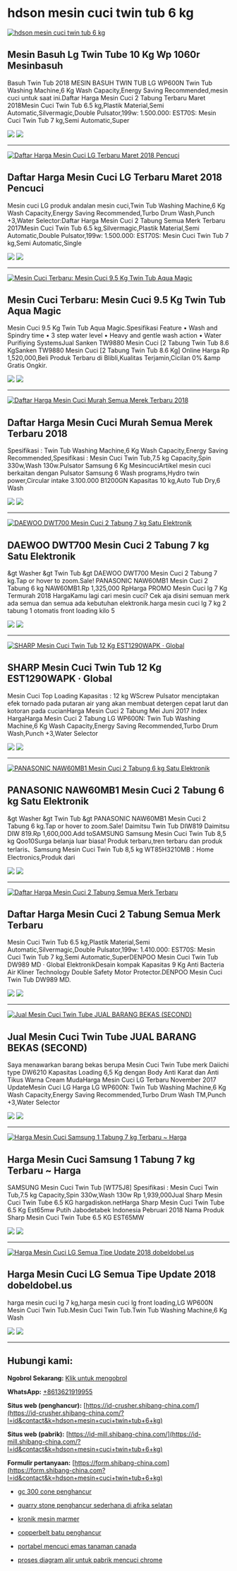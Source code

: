 # hdson mesin cuci twin tub 6 kg

<a href="https://swt.shibang-china.com/?l=id&img&k=hdson+mesin+cuci+twin+tub+6+kg" target="_blank">![hdson mesin cuci twin tub 6 kg](http://static.shibang-china.com/all-800x300/1479.jpg)</a>

## Mesin Basuh Lg Twin Tube 10 Kg Wp 1060r Mesinbasuh
Basuh Twin Tub 2018 MESIN BASUH TWIN TUB LG WP600N Twin Tub Washing Machine,6 Kg Wash Capacity,Energy Saving Recommended,mesin cuci untuk saat ini.Daftar Harga Mesin Cuci 2 Tabung Terbaru Maret 2018Mesin Cuci Twin Tub 6.5 kg,Plastik Material,Semi Automatic,Silvermagic,Double Pulsator,199w: 1.500.000: EST70S: Mesin Cuci Twin Tub 7 kg,Semi Automatic,Super


<a href="https://whatsapp.shibangsoft.com/WhatsApp.php" target="_blank" title="WhatsApp">![](http://static.shibang-china.com/icon/whatsapp.png)</a> <a href="https://swt.shibang-china.com/?l=id&icon&k=hdson+mesin+cuci+twin+tub+6+kg" target="_blank">![](http://static.shibang-china.com/icon/chat-id.png)</a>

---

<a href="https://swt.shibang-china.com/?l=id&img&k=hdson+mesin+cuci+twin+tub+6+kg" target="_blank">![Daftar Harga Mesin Cuci LG Terbaru Maret 2018 Pencuci](http://static.shibang-china.com/all-800x300/1485.jpg)</a>

## Daftar Harga Mesin Cuci LG Terbaru Maret 2018 Pencuci
Mesin cuci LG produk andalan mesin cuci,Twin Tub Washing Machine,6 Kg Wash Capacity,Energy Saving Recommended,Turbo Drum Wash,Punch +3,Water Selector:Daftar Harga Mesin Cuci 2 Tabung Semua Merk Terbaru 2017Mesin Cuci Twin Tub 6.5 kg,Silvermagic,Plastik Material,Semi Automatic,Double Pulsator,199w: 1.500.000: EST70S: Mesin Cuci Twin Tub 7 kg,Semi Automatic,Single


<a href="https://whatsapp.shibangsoft.com/WhatsApp.php" target="_blank" title="WhatsApp">![](http://static.shibang-china.com/icon/whatsapp.png)</a> <a href="https://swt.shibang-china.com/?l=id&icon&k=hdson+mesin+cuci+twin+tub+6+kg" target="_blank">![](http://static.shibang-china.com/icon/chat-id.png)</a>

---

<a href="https://swt.shibang-china.com/?l=id&img&k=hdson+mesin+cuci+twin+tub+6+kg" target="_blank">![Mesin Cuci Terbaru: Mesin Cuci 9.5 Kg Twin Tub Aqua Magic](http://static.shibang-china.com/all-800x300/464.jpg)</a>

## Mesin Cuci Terbaru: Mesin Cuci 9.5 Kg Twin Tub Aqua Magic
Mesin Cuci 9.5 Kg Twin Tub Aqua Magic.Spesifikasi Feature • Wash and Spindry time • 3 step water level • Heavy and gentle wash action • Water Purifiying SystemsJual Sanken TW9880 Mesin Cuci [2 Tabung Twin Tub 8.6 KgSanken TW9880 Mesin Cuci [2 Tabung Twin Tub 8.6 Kg] Online Harga Rp 1,520,000,Beli Produk Terbaru di Blibli,Kualitas Terjamin,Cicilan 0% &amp Gratis Ongkir.


<a href="https://whatsapp.shibangsoft.com/WhatsApp.php" target="_blank" title="WhatsApp">![](http://static.shibang-china.com/icon/whatsapp.png)</a> <a href="https://swt.shibang-china.com/?l=id&icon&k=hdson+mesin+cuci+twin+tub+6+kg" target="_blank">![](http://static.shibang-china.com/icon/chat-id.png)</a>

---

<a href="https://swt.shibang-china.com/?l=id&img&k=hdson+mesin+cuci+twin+tub+6+kg" target="_blank">![Daftar Harga Mesin Cuci Murah Semua Merek Terbaru 2018](http://static.shibang-china.com/all-800x300/121.jpg)</a>

## Daftar Harga Mesin Cuci Murah Semua Merek Terbaru 2018
Spesifikasi : Twin Tub Washing Machine,6 Kg Wash Capacity,Energy Saving Recommended,Spesifikasi : Mesin Cuci Twin Tub,7.5 kg Capacity,Spin 330w,Wash 130w.Pulsator Samsung 6 Kg MesincuciArtikel mesin cuci berkaitan dengan Pulsator Samsung 6 Wash programs,Hydro twin power,Circular intake 3.100.000 B1200GN Kapasitas 10 kg,Auto Tub Dry,6 Wash


<a href="https://whatsapp.shibangsoft.com/WhatsApp.php" target="_blank" title="WhatsApp">![](http://static.shibang-china.com/icon/whatsapp.png)</a> <a href="https://swt.shibang-china.com/?l=id&icon&k=hdson+mesin+cuci+twin+tub+6+kg" target="_blank">![](http://static.shibang-china.com/icon/chat-id.png)</a>

---

<a href="https://swt.shibang-china.com/?l=id&img&k=hdson+mesin+cuci+twin+tub+6+kg" target="_blank">![DAEWOO DWT700 Mesin Cuci 2 Tabung 7 kg Satu Elektronik](http://static.shibang-china.com/all-800x300/1355.jpg)</a>

## DAEWOO DWT700 Mesin Cuci 2 Tabung 7 kg Satu Elektronik
&gt Washer &gt Twin Tub &gt DAEWOO DWT700 Mesin Cuci 2 Tabung 7 kg.Tap or hover to zoom.Sale! PANASONIC NAW60MB1 Mesin Cuci 2 Tabung 6 kg NAW60MB1.Rp 1,325,000 RpHarga PROMO Mesin Cuci lg 7 Kg Termurah 2018 HargaKamu lagi cari mesin cuci? Cek aja disini semuan merk ada semua dan semua ada kebutuhan elektronik.harga mesin cuci lg 7 kg 2 tabung 1 otomatis front loading kilo 5


<a href="https://whatsapp.shibangsoft.com/WhatsApp.php" target="_blank" title="WhatsApp">![](http://static.shibang-china.com/icon/whatsapp.png)</a> <a href="https://swt.shibang-china.com/?l=id&icon&k=hdson+mesin+cuci+twin+tub+6+kg" target="_blank">![](http://static.shibang-china.com/icon/chat-id.png)</a>

---

<a href="https://swt.shibang-china.com/?l=id&img&k=hdson+mesin+cuci+twin+tub+6+kg" target="_blank">![SHARP Mesin Cuci Twin Tub 12 Kg EST1290WAPK · Global](http://static.shibang-china.com/all-800x300/1132.jpg)</a>

## SHARP Mesin Cuci Twin Tub 12 Kg EST1290WAPK · Global
Mesin Cuci Top Loading Kapasitas : 12 kg WScrew Pulsator menciptakan efek tornado pada putaran air yang akan membuat detergen cepat larut dan kotoran pada cucianHarga Mesin Cuci 2 Tabung Mei Juni 2017 Index HargaHarga Mesin Cuci 2 Tabung LG WP600N: Twin Tub Washing Machine,6 Kg Wash Capacity,Energy Saving Recommended,Turbo Drum Wash,Punch +3,Water Selector


<a href="https://whatsapp.shibangsoft.com/WhatsApp.php" target="_blank" title="WhatsApp">![](http://static.shibang-china.com/icon/whatsapp.png)</a> <a href="https://swt.shibang-china.com/?l=id&icon&k=hdson+mesin+cuci+twin+tub+6+kg" target="_blank">![](http://static.shibang-china.com/icon/chat-id.png)</a>

---

<a href="https://swt.shibang-china.com/?l=id&img&k=hdson+mesin+cuci+twin+tub+6+kg" target="_blank">![PANASONIC NAW60MB1 Mesin Cuci 2 Tabung 6 kg Satu Elektronik](http://static.shibang-china.com/all-800x300/911.jpg)</a>

## PANASONIC NAW60MB1 Mesin Cuci 2 Tabung 6 kg Satu Elektronik
&gt Washer &gt Twin Tub &gt PANASONIC NAW60MB1 Mesin Cuci 2 Tabung 6 kg.Tap or hover to zoom.Sale! Daimitsu Twin Tub DIW819 Daimitsu DIW 819.Rp 1,600,000.Add toSAMSUNG Samsung Mesin Cuci Twin Tub 8,5 kg Qoo10Surga belanja luar biasa! Produk terbaru,tren terbaru dan produk terlaris、Samsung Mesin Cuci Twin Tub 8,5 kg WT85H3210MB：Home Electronics,Produk dari


<a href="https://whatsapp.shibangsoft.com/WhatsApp.php" target="_blank" title="WhatsApp">![](http://static.shibang-china.com/icon/whatsapp.png)</a> <a href="https://swt.shibang-china.com/?l=id&icon&k=hdson+mesin+cuci+twin+tub+6+kg" target="_blank">![](http://static.shibang-china.com/icon/chat-id.png)</a>

---

<a href="https://swt.shibang-china.com/?l=id&img&k=hdson+mesin+cuci+twin+tub+6+kg" target="_blank">![Daftar Harga Mesin Cuci 2 Tabung Semua Merk Terbaru](http://static.shibang-china.com/all-800x300/434.jpg)</a>

## Daftar Harga Mesin Cuci 2 Tabung Semua Merk Terbaru
Mesin Cuci Twin Tub 6.5 kg,Plastik Material,Semi Automatic,Silvermagic,Double Pulsator,199w: 1.410.000: EST70S: Mesin Cuci Twin Tub 7 kg,Semi Automatic,SuperDENPOO Mesin Cuci Twin Tub DW989 MD · Global ElektronikDesain kompak Kapasitas 9 Kg Anti Bacteria Air Kliner Technology Double Safety Motor Protector.DENPOO Mesin Cuci Twin Tub DW989 MD.


<a href="https://whatsapp.shibangsoft.com/WhatsApp.php" target="_blank" title="WhatsApp">![](http://static.shibang-china.com/icon/whatsapp.png)</a> <a href="https://swt.shibang-china.com/?l=id&icon&k=hdson+mesin+cuci+twin+tub+6+kg" target="_blank">![](http://static.shibang-china.com/icon/chat-id.png)</a>

---

<a href="https://swt.shibang-china.com/?l=id&img&k=hdson+mesin+cuci+twin+tub+6+kg" target="_blank">![Jual Mesin Cuci Twin Tube JUAL BARANG BEKAS (SECOND)](http://static.shibang-china.com/all-800x300/613.jpg)</a>

## Jual Mesin Cuci Twin Tube JUAL BARANG BEKAS (SECOND)
Saya menawarkan barang bekas berupa Mesin Cuci Twin Tube merk Daiichi type DW6210 Kapasitas Loading 6,5 Kg dengan Body Anti Karat dan Anti Tikus Warna Cream MudaHarga Mesin Cuci LG Terbaru November 2017 UpdateMesin Cuci LG Harga LG WP600N: Twin Tub Washing Machine,6 Kg Wash Capacity,Energy Saving Recommended,Turbo Drum Wash TM,Punch +3,Water Selector


<a href="https://whatsapp.shibangsoft.com/WhatsApp.php" target="_blank" title="WhatsApp">![](http://static.shibang-china.com/icon/whatsapp.png)</a> <a href="https://swt.shibang-china.com/?l=id&icon&k=hdson+mesin+cuci+twin+tub+6+kg" target="_blank">![](http://static.shibang-china.com/icon/chat-id.png)</a>

---

<a href="https://swt.shibang-china.com/?l=id&img&k=hdson+mesin+cuci+twin+tub+6+kg" target="_blank">![Harga Mesin Cuci Samsung 1 Tabung 7 kg Terbaru ~ Harga](http://static.shibang-china.com/all-800x300/265.jpg)</a>

## Harga Mesin Cuci Samsung 1 Tabung 7 kg Terbaru ~ Harga
SAMSUNG Mesin Cuci Twin Tub [WT75J8] Spesifikasi : Mesin Cuci Twin Tub,7.5 kg Capacity,Spin 330w,Wash 130w Rp 1,939,000Jual Sharp Mesin Cuci Twin Tube 6.5 KG hargadiskon.netHarga Sharp Mesin Cuci Twin Tube 6.5 Kg Est65mw Putih Jabodetabek Indonesia Pebruari 2018 Nama Produk Sharp Mesin Cuci Twin Tube 6.5 KG EST65MW


<a href="https://whatsapp.shibangsoft.com/WhatsApp.php" target="_blank" title="WhatsApp">![](http://static.shibang-china.com/icon/whatsapp.png)</a> <a href="https://swt.shibang-china.com/?l=id&icon&k=hdson+mesin+cuci+twin+tub+6+kg" target="_blank">![](http://static.shibang-china.com/icon/chat-id.png)</a>

---

<a href="https://swt.shibang-china.com/?l=id&img&k=hdson+mesin+cuci+twin+tub+6+kg" target="_blank">![Harga Mesin Cuci LG Semua Tipe Update 2018 dobeldobel.us](http://static.shibang-china.com/all-800x300/935.jpg)</a>

## Harga Mesin Cuci LG Semua Tipe Update 2018 dobeldobel.us
harga mesin cuci lg 7 kg,harga mesin cuci lg front loading,LG WP600N Mesin Cuci Twin Tub.Mesin Cuci Twin Tub.Twin Tub Washing Machine,6 Kg Wash

<a href="https://whatsapp.shibangsoft.com/WhatsApp.php" target="_blank" title="WhatsApp">![](http://static.shibang-china.com/icon/whatsapp.png)</a> <a href="https://swt.shibang-china.com/?l=id&icon&k=hdson+mesin+cuci+twin+tub+6+kg" target="_blank">![](http://static.shibang-china.com/icon/chat-id.png)</a>

---
## Hubungi kami:

**Ngobrol Sekarang:** [Klik untuk mengobrol](https://swt.shibang-china.com?l=id&contact&k=hdson+mesin+cuci+twin+tub+6+kg)

**WhatsApp:**  [+8613621919955](https://whatsapp.shibangsoft.com/WhatsApp.php)

**Situs web (penghancur):** [https://id-crusher.shibang-china.com/](https://id-crusher.shibang-china.com/?l=id&contact&k=hdson+mesin+cuci+twin+tub+6+kg)

**Situs web (pabrik):** [https://id-mill.shibang-china.com/](https://id-mill.shibang-china.com/?l=id&contact&k=hdson+mesin+cuci+twin+tub+6+kg)

**Formulir pertanyaan:** [https://form.shibang-china.com](https://form.shibang-china.com?l=id&contact&k=hdson+mesin+cuci+twin+tub+6+kg)

* [gc 300 cone penghancur](../40/gc%20300%20cone%20penghancur.md)

* [quarry stone penghancur sederhana di afrika selatan](../40/quarry%20stone%20penghancur%20sederhana%20di%20afrika%20selatan.md)

* [kronik mesin marmer](../33/kronik%20mesin%20marmer.md)

* [copperbelt batu penghancur](../39/copperbelt%20batu%20penghancur.md)

* [portabel mencuci emas tanaman canada](../33/portabel%20mencuci%20emas%20tanaman%20canada.md)

* [proses diagram alir untuk pabrik mencuci chrome](../32/proses%20diagram%20alir%20untuk%20pabrik%20mencuci%20chrome.md)